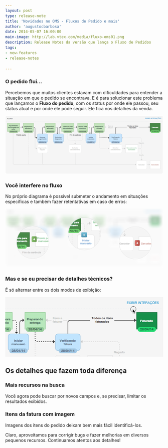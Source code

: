 ```yaml
---
layout: post
type: release-note
title: 'Novidades no OMS - Fluxos de Pedido e mais'
author: 'augustocbarbosa'
date: 2014-05-07 16:00:00
main-image: http://lab.vtex.com/media/fluxo-oms01.png
description: Release Notes da versão que lança o Fluxo de Pedidos
tags: 
- new-features
- release-notes

---
```


### O pedido flui…
Percebemos que muitos clientes estavam com dificuldades para entender a situação em que o pedido se encontrava. E é para solucionar este problema que lançamos o **Fluxo do pedido**, com os status por onde ele passou, seu status atual e por onde ele pode seguir. Ele fica nos detalhes da venda.

![Tela do Fluxo](/media/fluxo-oms01.png)

### Você interfere no fluxo
No próprio diagrama é possível submeter o andamento em situações específicas e também fazer retentativas em caso de erros:

![Tela do Fluxo: detalhes](/media/fluxo-oms02.png)


### Mas e se eu precisar de detalhes técnicos?

É só alternar entre os dois modos de exibição:

![Tela do Fluxo: GIF animado](/media/fluxo-oms04.gif)

## Os detalhes que fazem toda diferença

### Mais recursos na busca

Você agora pode buscar por novos campos e, se precisar, limitar os resultados exibidos.

### Itens da fatura com imagem
Imagens dos itens do pedido deixam bem mais fácil identificá-los.

Claro, aproveitamos para corrigir bugs e fazer melhorias em diversos pequenos recursos. Continuamos atentos aos detalhes!